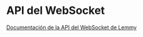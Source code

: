 # API del WebSocket

[Documentación de la API del WebSocket de Lemmy](https://join-lemmy.org/api/index.html)
